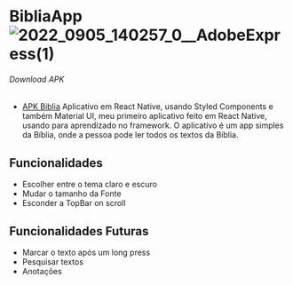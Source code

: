 # BibliaApp![2022_0905_140257_0__AdobeExpress(1)](https://user-images.githubusercontent.com/80718197/188498472-6452c1f3-ccc4-4320-a4a2-ab7a06ac66e3.gif)
###### Download APK
- [APK Biblia](https://mega.nz/file/nfBkTACY#EN_iaen0j0u4uvUBkjMkCAUdl--dV7b25pjTh43aLSY)
Aplicativo em React Native, usando Styled Components e também Material UI, meu primeiro aplicativo feito em React Native, usando para aprendizado no framework.
O aplicativo é um app simples da Bíblia, onde a pessoa pode ler todos os textos da Bíblia.
## Funcionalidades
- Escolher entre o tema claro e escuro
- Mudar o tamanho da Fonte
- Esconder a TopBar on scroll
## Funcionalidades Futuras
- Marcar o texto após um long press
- Pesquisar textos 
- Anotações

